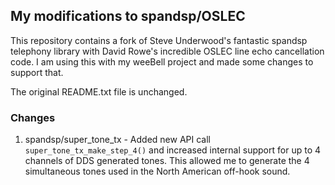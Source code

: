 ## My modifications to spandsp/OSLEC

This repository contains a fork of Steve Underwood's fantastic spandsp telephony library with David Rowe's incredible OSLEC line echo cancellation code.  I am using this with my weeBell project and made some changes to support that.

The original README.txt file is unchanged.

### Changes
1. spandsp/super\_tone\_tx - Added new API call ```super_tone_tx_make_step_4()``` and increased internal support for up to 4 channels of DDS generated tones.  This allowed me to generate the 4 simultaneous tones used in the North American off-hook sound.